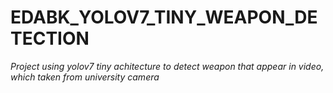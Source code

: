 # EDABK_YOLOV7_TINY_WEAPON_DETECTION

_Project using yolov7 tiny achitecture to detect weapon that appear in video, which taken from university camera_
